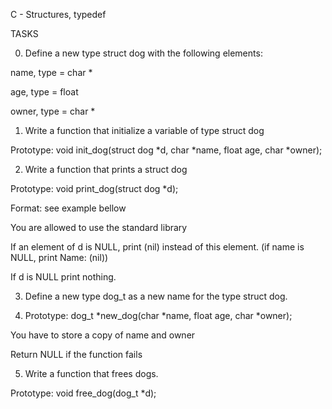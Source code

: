 C - Structures, typedef

TASKS

0. Define a new type struct dog with the following elements:

name, type = char *

age, type = float

owner, type = char *

1. Write a function that initialize a variable of type struct dog

Prototype: void init_dog(struct dog *d, char *name, float age, char *owner);

2. Write a function that prints a struct dog

Prototype: void print_dog(struct dog *d);

Format: see example bellow

You are allowed to use the standard library

If an element of d is NULL, print (nil) instead of this element. (if name is NULL, print Name: (nil))

If d is NULL print nothing.

3. Define a new type dog_t as a new name for the type struct dog.

4. Prototype: dog_t *new_dog(char *name, float age, char *owner);

You have to store a copy of name and owner

Return NULL if the function fails

5. Write a function that frees dogs.

Prototype: void free_dog(dog_t *d);




